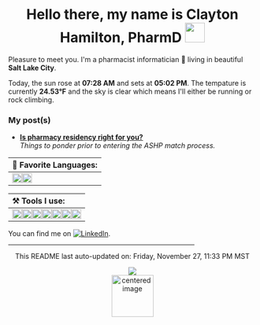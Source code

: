 <h1 align = "center"> Hello there, my name is Clayton Hamilton, PharmD  <img src="https://github.com/claytonjhamilton/claytonjhamilton/blob/main/images/waving_hand.gif" width="40px"></h1>

Pleasure to meet you. I'm a pharmacist informatician :pill: living in beautiful <b>Salt Lake City</b>. 
<p>Today, the sun rose at <b>07:28 AM</b> and sets at <b>05:02 PM</b>. The tempature is currently <b>24.53°F</b> and the sky is clear which means I&#39;ll either be running or rock climbing.</p>

<h3>My post(s)</h3>
<ul>
  <li><a href="https://clayton-hamilton.medium.com/is-a-pharmacy-residency-right-for-you-9660f6e35fcb"><b>Is pharmacy residency right for you?</b></a><br/><i>Things to ponder prior to entering the ASHP match process.</i></li>
</ul>

| :page_facing_up:  **Favorite Languages:**                                                            |
| :-------------------------------------------------------------------------------------------------------- |
| <code><img height="20" src="https://img.shields.io/badge/-SQL-green?logo=codepen&logoColor=white"></code><code><img height="20" src="https://img.shields.io/badge/Python-%233776AB.svg?logo=python&logoColor=white"></code>|

|:hammer_and_pick:  **Tools I use:** |
|:----|
|<code><img height="20" src="https://img.shields.io/badge/-Microsoft%20SQL%20Server-grey?logo=microsoft-sql-server&logoColor=red"></code><code><img height="20" src="https://img.shields.io/badge/-Visual%20Studio%20Code-blue?logo=visual-studio-code"></code><code><img height="20" src="https://img.shields.io/badge/-Visual%20Studio-purple?logo=visual-studio"></code><code><img height="20" src="https://img.shields.io/badge/-Report%20Builder-white?logo=Power%20BI&logoColor=red"></code><code><img height="20" src="https://img.shields.io/badge/-PowerBI-black?logo=Power%20BI&logoColor=yellow"></code><code><img height="20" src="https://img.shields.io/badge/-Git-9cf?logo=git"></code><code><img height="20" src="https://img.shields.io/badge/-GitHub-black?logo=GitHub"></code>|

You can find me on [![LinkedIn][1.1]][1].

<hr style="width:75%;text-align:center">
<p align="center">
    <text>This README last auto-updated on: Friday, November 27, 11:33 PM MST</text>
    <br>
</p>
<p align="center">
<img src="https://github.com/claytonjhamilton/claytonjhamilton/workflows/README%20build/badge.svg"/><br>
<img alt="centered image" height="85" src="https://github.com/hjnilsson/country-flags/blob/master/svg/us.svg"/>
</p>

<!-- social media accounts -->
[1]: https://www.linkedin.com/in/clayton-j-hamilton/

<!-- icon(s) without padding -->
[1.1]: https://i.stack.imgur.com/gVE0j.png
